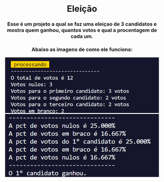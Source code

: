 <br />
<div align="center">
  <h1><b>Eleição</b></h1>
  <h3>Esse é um projeto a qual se faz uma  eleiçao de 3 candidatos e mostra quem ganhou, quantos votos e qual a procentagem de cada um.</h3>
  <h3>Abaixo as imagens de como ele funciona:</h3>
  <a href="https://github.com/Luiprogramador/eleicao.git">
    <img src="Captura de tela 2024-05-29 162813.png">
    <img src="Captura de tela 2024-05-29 162906.png">
  </a>
</div>
 
